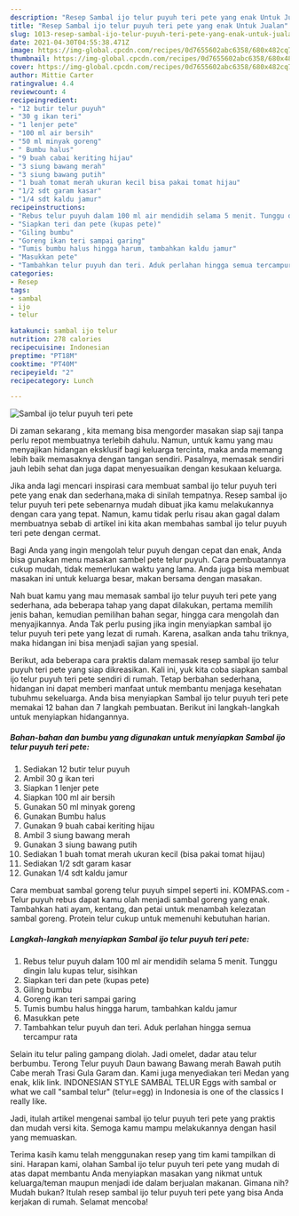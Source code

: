 ```yaml
---
description: "Resep Sambal ijo telur puyuh teri pete yang enak Untuk Jualan"
title: "Resep Sambal ijo telur puyuh teri pete yang enak Untuk Jualan"
slug: 1013-resep-sambal-ijo-telur-puyuh-teri-pete-yang-enak-untuk-jualan
date: 2021-04-30T04:55:38.471Z
image: https://img-global.cpcdn.com/recipes/0d7655602abc6358/680x482cq70/sambal-ijo-telur-puyuh-teri-pete-foto-resep-utama.jpg
thumbnail: https://img-global.cpcdn.com/recipes/0d7655602abc6358/680x482cq70/sambal-ijo-telur-puyuh-teri-pete-foto-resep-utama.jpg
cover: https://img-global.cpcdn.com/recipes/0d7655602abc6358/680x482cq70/sambal-ijo-telur-puyuh-teri-pete-foto-resep-utama.jpg
author: Mittie Carter
ratingvalue: 4.4
reviewcount: 4
recipeingredient:
- "12 butir telur puyuh"
- "30 g ikan teri"
- "1 lenjer pete"
- "100 ml air bersih"
- "50 ml minyak goreng"
- " Bumbu halus"
- "9 buah cabai keriting hijau"
- "3 siung bawang merah"
- "3 siung bawang putih"
- "1 buah tomat merah ukuran kecil bisa pakai tomat hijau"
- "1/2 sdt garam kasar"
- "1/4 sdt kaldu jamur"
recipeinstructions:
- "Rebus telur puyuh dalam 100 ml air mendidih selama 5 menit. Tunggu dingin lalu kupas telur, sisihkan"
- "Siapkan teri dan pete (kupas pete)"
- "Giling bumbu"
- "Goreng ikan teri sampai garing"
- "Tumis bumbu halus hingga harum, tambahkan kaldu jamur"
- "Masukkan pete"
- "Tambahkan telur puyuh dan teri. Aduk perlahan hingga semua tercampur rata"
categories:
- Resep
tags:
- sambal
- ijo
- telur

katakunci: sambal ijo telur 
nutrition: 278 calories
recipecuisine: Indonesian
preptime: "PT18M"
cooktime: "PT40M"
recipeyield: "2"
recipecategory: Lunch

---
```



![Sambal ijo telur puyuh teri pete](https://img-global.cpcdn.com/recipes/0d7655602abc6358/680x482cq70/sambal-ijo-telur-puyuh-teri-pete-foto-resep-utama.jpg)

Di zaman  sekarang , kita memang bisa mengorder masakan siap saji tanpa perlu repot membuatnya terlebih dahulu. Namun, untuk kamu yang mau menyajikan hidangan eksklusif bagi keluarga tercinta, maka anda memang lebih baik memasaknya dengan tangan sendiri. Pasalnya, memasak sendiri jauh lebih sehat dan juga dapat menyesuaikan dengan kesukaan keluarga.

Jika anda lagi mencari inspirasi cara membuat sambal ijo telur puyuh teri pete yang enak dan sederhana,maka di sinilah tempatnya. Resep sambal ijo telur puyuh teri pete  sebenarnya mudah dibuat jika kamu melakukannya dengan cara yang tepat. Namun, kamu tidak perlu risau akan gagal dalam membuatnya 
sebab di artikel ini kita akan membahas sambal ijo telur puyuh teri pete dengan cermat.  

Bagi Anda yang ingin mengolah telur puyuh dengan cepat dan enak, Anda bisa gunakan menu masakan sambel pete telur puyuh. Cara pembuatannya cukup mudah, tidak memerlukan waktu yang lama. Anda juga bisa membuat masakan ini untuk keluarga besar, makan bersama dengan masakan.

Nah buat kamu yang mau memasak sambal ijo telur puyuh teri pete yang sederhana, ada beberapa tahap yang dapat dilakukan, pertama memilih jenis bahan, kemudian pemilihan bahan segar, hingga cara mengolah dan menyajikannya. Anda Tak perlu pusing jika ingin menyiapkan sambal ijo telur puyuh teri pete yang lezat di rumah. Karena, asalkan anda  tahu triknya, maka hidangan ini bisa menjadi sajian yang spesial.

Berikut, ada beberapa cara praktis  dalam memasak resep sambal ijo telur puyuh teri pete yang siap dikreasikan. Kali ini, yuk kita coba siapkan sambal ijo telur puyuh teri pete sendiri di rumah. Tetap berbahan sederhana, hidangan ini dapat memberi manfaat untuk membantu menjaga kesehatan tubuhmu sekeluarga. Anda bisa menyiapkan Sambal ijo telur puyuh teri pete memakai 12 bahan dan 7 langkah pembuatan. Berikut ini langkah-langkah untuk menyiapkan hidangannya.

<!--inarticleads1-->

##### Bahan-bahan dan bumbu yang digunakan untuk menyiapkan Sambal ijo telur puyuh teri pete:

1. Sediakan 12 butir telur puyuh
1. Ambil 30 g ikan teri
1. Siapkan 1 lenjer pete
1. Siapkan 100 ml air bersih
1. Gunakan 50 ml minyak goreng
1. Gunakan  Bumbu halus
1. Gunakan 9 buah cabai keriting hijau
1. Ambil 3 siung bawang merah
1. Gunakan 3 siung bawang putih
1. Sediakan 1 buah tomat merah ukuran kecil (bisa pakai tomat hijau)
1. Sediakan 1/2 sdt garam kasar
1. Gunakan 1/4 sdt kaldu jamur


Cara membuat sambal goreng telur puyuh simpel seperti ini. KOMPAS.com - Telur puyuh rebus dapat kamu olah menjadi sambal goreng yang enak. Tambahkan hati ayam, kentang, dan petai untuk menambah kelezatan sambal goreng. Protein telur cukup untuk memenuhi kebutuhan harian. 

<!--inarticleads2-->

##### Langkah-langkah menyiapkan Sambal ijo telur puyuh teri pete:

1. Rebus telur puyuh dalam 100 ml air mendidih selama 5 menit. Tunggu dingin lalu kupas telur, sisihkan
1. Siapkan teri dan pete (kupas pete)
1. Giling bumbu
1. Goreng ikan teri sampai garing
1. Tumis bumbu halus hingga harum, tambahkan kaldu jamur
1. Masukkan pete
1. Tambahkan telur puyuh dan teri. Aduk perlahan hingga semua tercampur rata


Selain itu telur paling gampang diolah. Jadi omelet, dadar atau telur berbumbu. Terong Telur puyuh Daun bawang Bawang merah Bawah putih Cabe merah Trasi Gula Garam dan. Kami juga menyediakan teri Medan yang enak, klik link. INDONESIAN STYLE SAMBAL TELUR Eggs with sambal or what we call &#34;sambal telur&#34; (telur=egg) in Indonesia is one of the classics I really like. 

Jadi, itulah artikel mengenai  sambal ijo telur puyuh teri pete  yang praktis dan mudah versi kita. Semoga kamu mampu melakukannya dengan hasil yang memuaskan. 

Terima kasih kamu telah menggunakan resep yang tim kami tampilkan di sini. Harapan kami, olahan  Sambal ijo telur puyuh teri pete yang mudah di atas dapat membantu Anda menyiapkan masakan yang nikmat untuk keluarga/teman maupun menjadi ide dalam berjualan makanan. Gimana nih? Mudah bukan? Itulah resep sambal ijo telur puyuh teri pete yang bisa Anda kerjakan di rumah. Selamat mencoba!

